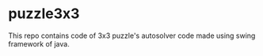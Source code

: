 # puzzle3x3
This repo contains code of 3x3 puzzle's autosolver code made using swing framework of java.

